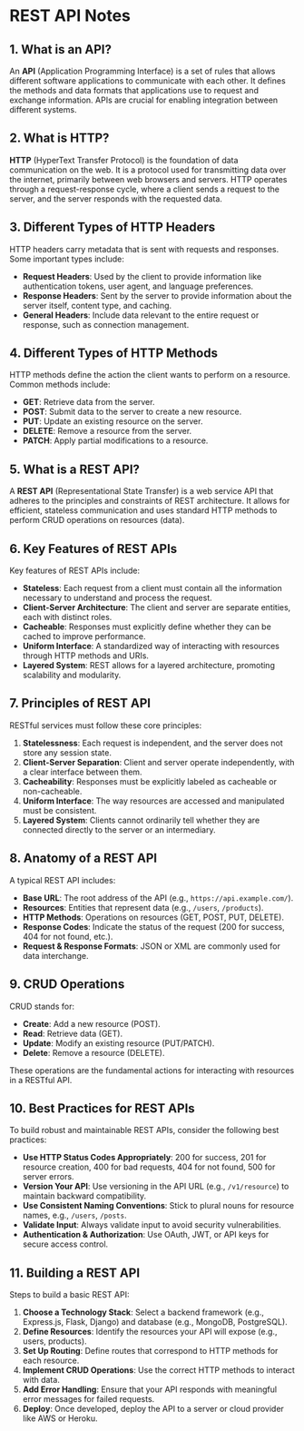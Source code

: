 # REST API Notes




## 1. What is an API?

An **API** (Application Programming Interface) is a set of rules that allows different software applications to communicate with each other. It defines the methods and data formats that applications use to request and exchange information. APIs are crucial for enabling integration between different systems.



## 2. What is HTTP?

**HTTP** (HyperText Transfer Protocol) is the foundation of data communication on the web. It is a protocol used for transmitting data over the internet, primarily between web browsers and servers. HTTP operates through a request-response cycle, where a client sends a request to the server, and the server responds with the requested data.



## 3. Different Types of HTTP Headers

HTTP headers carry metadata that is sent with requests and responses. Some important types include:
- **Request Headers**: Used by the client to provide information like authentication tokens, user agent, and language preferences.
- **Response Headers**: Sent by the server to provide information about the server itself, content type, and caching.
- **General Headers**: Include data relevant to the entire request or response, such as connection management.



## 4. Different Types of HTTP Methods

HTTP methods define the action the client wants to perform on a resource. Common methods include:
- **GET**: Retrieve data from the server.
- **POST**: Submit data to the server to create a new resource.
- **PUT**: Update an existing resource on the server.
- **DELETE**: Remove a resource from the server.
- **PATCH**: Apply partial modifications to a resource.



## 5. What is a REST API?

A **REST API** (Representational State Transfer) is a web service API that adheres to the principles and constraints of REST architecture. It allows for efficient, stateless communication and uses standard HTTP methods to perform CRUD operations on resources (data).



## 6. Key Features of REST APIs

Key features of REST APIs include:
- **Stateless**: Each request from a client must contain all the information necessary to understand and process the request.
- **Client-Server Architecture**: The client and server are separate entities, each with distinct roles.
- **Cacheable**: Responses must explicitly define whether they can be cached to improve performance.
- **Uniform Interface**: A standardized way of interacting with resources through HTTP methods and URIs.
- **Layered System**: REST allows for a layered architecture, promoting scalability and modularity.



## 7. Principles of REST API

RESTful services must follow these core principles:
1. **Statelessness**: Each request is independent, and the server does not store any session state.
2. **Client-Server Separation**: Client and server operate independently, with a clear interface between them.
3. **Cacheability**: Responses must be explicitly labeled as cacheable or non-cacheable.
4. **Uniform Interface**: The way resources are accessed and manipulated must be consistent.
5. **Layered System**: Clients cannot ordinarily tell whether they are connected directly to the server or an intermediary.



## 8. Anatomy of a REST API

A typical REST API includes:
- **Base URL**: The root address of the API (e.g., `https://api.example.com/`).
- **Resources**: Entities that represent data (e.g., `/users`, `/products`).
- **HTTP Methods**: Operations on resources (GET, POST, PUT, DELETE).
- **Response Codes**: Indicate the status of the request (200 for success, 404 for not found, etc.).
- **Request & Response Formats**: JSON or XML are commonly used for data interchange.


## 9. CRUD Operations

CRUD stands for:
- **Create**: Add a new resource (POST).
- **Read**: Retrieve data (GET).
- **Update**: Modify an existing resource (PUT/PATCH).
- **Delete**: Remove a resource (DELETE).

These operations are the fundamental actions for interacting with resources in a RESTful API.


## 10. Best Practices for REST APIs

To build robust and maintainable REST APIs, consider the following best practices:
- **Use HTTP Status Codes Appropriately**: 200 for success, 201 for resource creation, 400 for bad requests, 404 for not found, 500 for server errors.
- **Version Your API**: Use versioning in the API URL (e.g., `/v1/resource`) to maintain backward compatibility.
- **Use Consistent Naming Conventions**: Stick to plural nouns for resource names, e.g., `/users`, `/posts`.
- **Validate Input**: Always validate input to avoid security vulnerabilities.
- **Authentication & Authorization**: Use OAuth, JWT, or API keys for secure access control.



## 11. Building a REST API

Steps to build a basic REST API:
1. **Choose a Technology Stack**: Select a backend framework (e.g., Express.js, Flask, Django) and database (e.g., MongoDB, PostgreSQL).
2. **Define Resources**: Identify the resources your API will expose (e.g., users, products).
3. **Set Up Routing**: Define routes that correspond to HTTP methods for each resource.
4. **Implement CRUD Operations**: Use the correct HTTP methods to interact with data.
5. **Add Error Handling**: Ensure that your API responds with meaningful error messages for failed requests.
6. **Deploy**: Once developed, deploy the API to a server or cloud provider like AWS or Heroku.



